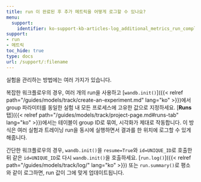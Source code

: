 ```yaml
---
title: run 이 완료된 후 추가 메트릭을 어떻게 로그할 수 있나요?
menu:
  support:
    identifier: ko-support-kb-articles-log_additional_metrics_run_completes
support:
- run
- 메트릭
toc_hide: true
type: docs
url: /support/:filename
---
```


실험을 관리하는 방법에는 여러 가지가 있습니다.

복잡한 워크플로우의 경우, 여러 개의 run을 사용하고 [`wandb.init()`]({{< relref path="/guides/models/track/create-an-experiment.md" lang="ko" >}})에서 group 파라미터를 동일한 실험 내 모든 프로세스에 고유한 값으로 지정하세요. [**Runs** 탭]({{< relref path="/guides/models/track/project-page.md#runs-tab" lang="ko" >}})에서는 테이블이 group ID로 묶여, 시각화가 제대로 작동합니다. 이 방식은 여러 실험과 트레이닝 run을 동시에 실행하면서 결과를 한 위치에 로그할 수 있게 해줍니다.

간단한 워크플로우의 경우, `wandb.init()`을 `resume=True`와 `id=UNIQUE_ID`로 호출한 뒤 같은 `id=UNIQUE_ID`로 다시 `wandb.init()`을 호출하세요. [`run.log()`]({{< relref path="/guides/models/track/log/" lang="ko" >}}) 또는 `run.summary()`로 평소와 같이 로그하면, run 값이 그에 맞게 업데이트됩니다.